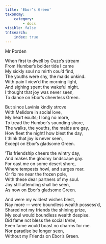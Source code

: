 ```yaml
---
title: 'Ebor’s Green'
taxonomy:
    category:
        - docs
visible: false
tntsearch:
    index: true
---
```


<div class="author">Mr Porden</div>
  
When first to dwell by Ouze’s stream  
From Humber’s bolder tide I came  
My sickly soul no mirth cou’d find,  
The youths were shy, the maids unkind.  
With pain I view’d the morning light,  
And sighing spent the wakeful night.  
I thought that joy was never seen,  
To dance on Ebor’s cheerless Green.  
  
But since Lavinia kindly strove  
With Melidore in social love,  
My heart exults; I long no more,  
To tread the Humber’s sounding shore,  
The walks, the youths, the maids are gay,  
How fleet the night! how blest the day,  
I think that joy is never seen,  
Except on Ebor’s gladsome Green.  
  
’Tis friendship cheers the wintry day,  
And makes the gloomy landscape gay.  
For cast me on some desert shore,  
Where tempests howl, and surges roar.  
Or fix me near the frozen pole,  
With these dear partners of my soul.  
Joy still attending shall be seen,  
As now on Ebor’s gladsome Green.  
  
And were my wildest wishes blest,  
Nay more — were boundless wealth possess’d,  
Shared not my friends the shining prize,  
My soul would boundless wealth despise.  
Did fame not bless the social *three*,  
Even fame would boast no charms for me.  
Nor paradise be longer seen,  
Without my Friends on Ebor’s Green.